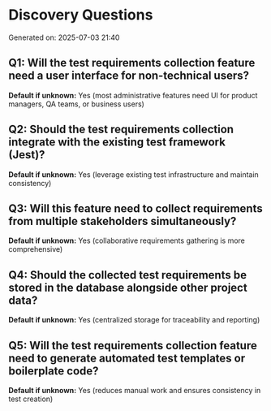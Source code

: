 # Discovery Questions

Generated on: 2025-07-03 21:40

## Q1: Will the test requirements collection feature need a user interface for non-technical users?

**Default if unknown:** Yes (most administrative features need UI for product managers, QA teams, or business users)

## Q2: Should the test requirements collection integrate with the existing test framework (Jest)?

**Default if unknown:** Yes (leverage existing test infrastructure and maintain consistency)

## Q3: Will this feature need to collect requirements from multiple stakeholders simultaneously?

**Default if unknown:** Yes (collaborative requirements gathering is more comprehensive)

## Q4: Should the collected test requirements be stored in the database alongside other project data?

**Default if unknown:** Yes (centralized storage for traceability and reporting)

## Q5: Will the test requirements collection feature need to generate automated test templates or boilerplate code?

**Default if unknown:** Yes (reduces manual work and ensures consistency in test creation)
